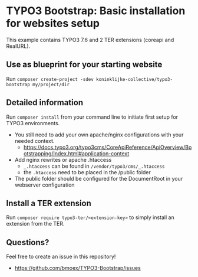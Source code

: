 TYPO3 Bootstrap: Basic installation for websites setup
======================================================
This example contains TYPO3 7.6 and 2 TER extensions (coreapi and RealURL).
 
 
Use as blueprint for your starting website
------------------------------------------
Run `composer create-project -sdev koninklijke-collective/typo3-bootstrap my/project/dir`
 
Detailed information
--------------------

 Run `composer install` from your command line to initiate first setup for TYPO3 environments.
 
 * You still need to add your own apache/nginx configurations with your needed context.
    * https://docs.typo3.org/typo3cms/CoreApiReference/ApiOverview/Bootstrapping/Index.html#application-context
 * Add nginx rewrites or apache .htaccess 
    * `_.htaccess` can be found in `/vendor/typo3/cms/_.htaccess`
    * the `.htaccess` need to be placed in the /public folder
 * The public folder should be configured for the DocumentRoot in your webserver configuration
 

Install a TER extension
-----------------------
Run `composer require typo3-ter/<extension-key>` to simply install an extension from the TER.

Questions?
----------

Feel free to create an issue in this repository! 
* https://github.com/bmoex/TYPO3-Bootstrap/issues 
